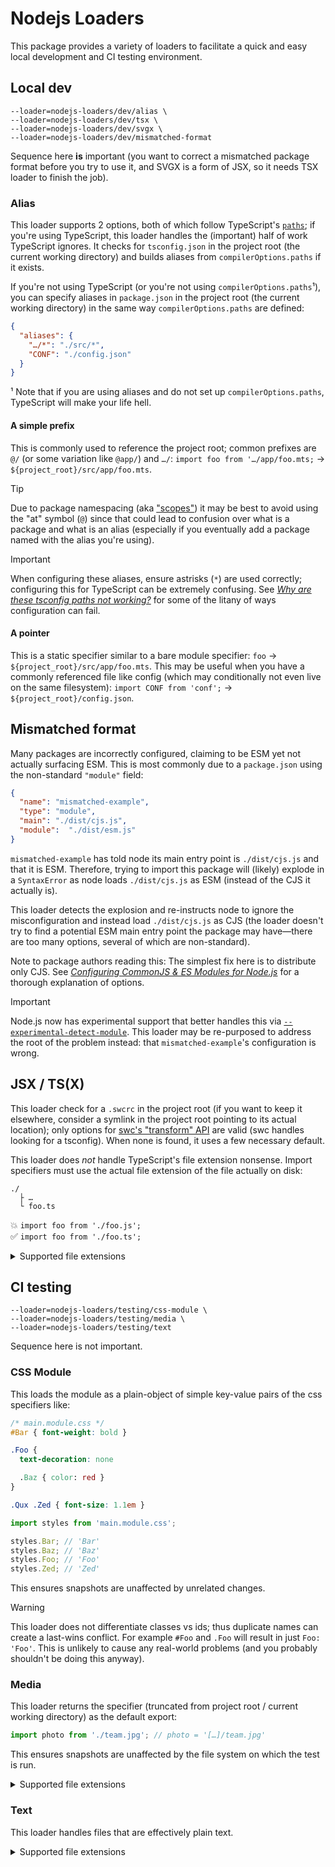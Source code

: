 # Nodejs Loaders

This package provides a variety of loaders to facilitate a quick and easy local development and CI testing environment.

## Local dev

```console
--loader=nodejs-loaders/dev/alias \
--loader=nodejs-loaders/dev/tsx \
--loader=nodejs-loaders/dev/svgx \
--loader=nodejs-loaders/dev/mismatched-format
```

Sequence here **is** important (you want to correct a mismatched package format before you try to use it, and SVGX is a form of JSX, so it needs TSX loader to finish the job).

### Alias

This loader supports 2 options, both of which follow TypeScript's [`paths`](https://www.typescriptlang.org/docs/handbook/modules/reference.html#paths); if you're using TypeScript, this loader handles the (important) half of work TypeScript ignores. It checks for `tsconfig.json` in the project root (the current working directory) and builds aliases from `compilerOptions.paths` if it exists.

If you're not using TypeScript (or you're not using `compilerOptions.paths`¹), you can specify aliases in `package.json` in the project root (the current working directory) in the same way `compilerOptions.paths` are defined:

```json
{
  "aliases": {
    "…/*": "./src/*",
    "CONF": "./config.json"
  }
}
```

¹ Note that if you are using aliases and do not set up `compilerOptions.paths`, TypeScript will make your life hell.

#### A simple prefix

This is commonly used to reference the project root; common prefixes are `@/` (or some variation like `@app/`) and `…/`: `import foo from '…/app/foo.mts;` → `${project_root}/src/app/foo.mts`.

> [!TIP]
> Due to package namespacing (aka ["scopes"](https://docs.npmjs.com/about-scopes)) it may be best to avoid using the "at" symbol (`@`) since that could lead to confusion over what is a package and what is an alias (especially if you eventually add a package named with the alias you're using).

> [!IMPORTANT]
> When configuring these aliases, ensure astrisks (`*`) are used correctly; configuring this for TypeScript can be extremely confusing. See [_Why are these tsconfig paths not working?_](https://stackoverflow.com/q/50679031) for some of the litany of ways configuration can fail.

#### A pointer

This is a static specifier similar to a bare module specifier: `foo` → `${project_root}/src/app/foo.mts`. This may be useful when you have a commonly referenced file like config (which may conditionally not even live on the same filesystem): `import CONF from 'conf';` → `${project_root}/config.json`.

## Mismatched format

Many packages are incorrectly configured, claiming to be ESM yet not actually surfacing ESM. This is most commonly due to a `package.json` using the non-standard `"module"` field:

```json
{
  "name": "mismatched-example",
  "type": "module",
  "main": "./dist/cjs.js",
  "module":  "./dist/esm.js"
}
```

`mismatched-example` has told node its main entry point is `./dist/cjs.js` and that it is ESM. Therefore, trying to import this package will (likely) explode in a `SyntaxError` as node loads `./dist/cjs.js` as ESM (instead of the CJS it actually is).

This loader detects the explosion and re-instructs node to ignore the misconfiguration and instead load `./dist/cjs.js` as CJS (the loader doesn't try to find a potential ESM main entry point the package may have—there are too many options, several of which are non-standard).

Note to package authors reading this: The simplest fix here is to distribute only CJS. See [_Configuring CommonJS & ES Modules for Node.js_](https://dev.to/jakobjingleheimer/configuring-commonjs-es-modules-for-nodejs-12ed) for a thorough explanation of options.

> [!IMPORTANT]
> Node.js now has experimental support that better handles this via [`--experimental-detect-module`](https://nodejs.org/api/cli.html#--experimental-detect-module). This loader may be re-purposed to address the root of the problem instead: that `mismatched-example`'s configuration is wrong.

## JSX / TS(X)

This loader check for a `.swcrc` in the project root (if you want to keep it elsewhere, consider a symlink in the project root pointing to its actual location); only options for [swc's "transform" API](https://swc.rs/docs/configuring-swc) are valid (swc handles looking for a tsconfig). When none is found, it uses a few necessary default.

This loader does _not_ handle TypeScript's file extension nonsense. Import specifiers must use the actual file extension of the file actually on disk:

```
./
  ├ …
  └ foo.ts
```

💥 `import foo from './foo.js';`<br />
✅ `import foo from './foo.ts';`

<details>
<summary>Supported file extensions</summary>

* `.jsx`
* `.mts`
* `.ts`
* `.tsx`
</details>

## CI testing

```console
--loader=nodejs-loaders/testing/css-module \
--loader=nodejs-loaders/testing/media \
--loader=nodejs-loaders/testing/text
```

Sequence here is not important.

### CSS Module

This loads the module as a plain-object of simple key-value pairs of the css specifiers like:

```css
/* main.module.css */
#Bar { font-weight: bold }

.Foo {
  text-decoration: none

  .Baz { color: red }
}

.Qux .Zed { font-size: 1.1em }
```

```js
import styles from 'main.module.css';

styles.Bar; // 'Bar'
styles.Baz; // 'Baz'
styles.Foo; // 'Foo'
styles.Zed; // 'Zed'
```

This ensures snapshots are unaffected by unrelated changes.

> [!WARNING]
> This loader does not differentiate classes vs ids; thus duplicate names can create a last-wins conflict. For example `#Foo` and `.Foo` will result in just `Foo: 'Foo'`. This is unlikely to cause any real-world problems (and you probably shouldn't be doing this anyway).

### Media

This loader returns the specifier (truncated from project root / current working directory) as the default export:

```js
import photo from './team.jpg'; // photo = '[…]/team.jpg'
```

This ensures snapshots are unaffected by the file system on which the test is run.

<details>
<summary>Supported file extensions</summary>

Audio/Video:
* `.av1`
* `.mp3`
* `.mp3`
* `.mp4`
* `.ogg`
* `.webm`

Images:

* `.avif`
* `.gif`
* `.ico`
* `.jpeg`
* `.jpg`
* `.png`
* `.webp`
</details>

### Text

This loader handles files that are effectively plain text.

<details>
<summary>Supported file extensions</summary>

* `.graphql`
* `.gql`
* `.md`
* `.txt`
</details>
